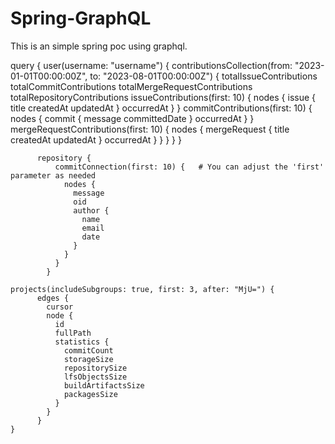 # Spring-GraphQL
This is an simple spring poc using graphql.

query {
  user(username: "username") {
    contributionsCollection(from: "2023-01-01T00:00:00Z", to: "2023-08-01T00:00:00Z") {
      totalIssueContributions
      totalCommitContributions
      totalMergeRequestContributions
      totalRepositoryContributions
      issueContributions(first: 10) {
        nodes {
          issue {
            title
            createdAt
            updatedAt
          }
          occurredAt
        }
      }
      commitContributions(first: 10) {
        nodes {
          commit {
            message
            committedDate
          }
          occurredAt
        }
      }
      mergeRequestContributions(first: 10) {
        nodes {
          mergeRequest {
            title
            createdAt
            updatedAt
          }
          occurredAt
        }
      }
    }
  }
}


```
      repository {
          commitConnection(first: 10) {   # You can adjust the 'first' parameter as needed
            nodes {
              message
              oid
              author {
                name
                email
                date
              }
            }
          }
        }

projects(includeSubgroups: true, first: 3, after: "MjU=") {
      edges {
        cursor
        node {
          id
          fullPath
          statistics {
            commitCount
            storageSize
            repositorySize
            lfsObjectsSize
            buildArtifactsSize
            packagesSize
          }
        }
      }
}

```

        

